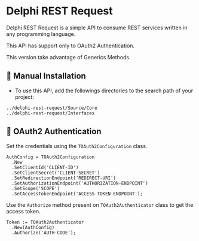 # Delphi REST Request

Delphi REST Request is a simple API to consume REST services written in any programming language. 

This API has support only to OAuth2 Authentication.

This version take advantage of Generics Methods.

## :wrench: Manual Installation

* To use this API, add the followings directories to the search path of your project:

```
../delphi-rest-request/Source/Core
../delphi-rest-request/Interfaces
```

## :key: OAuth2 Authentication

Set the credentials using the ```TOAuth2Configuration``` class. 

```
AuthConfig = TOAuth2Configuration
  .New
  .SetClientId('CLIENT-ID')
  .SetClientSecret('CLIENT-SECRET')
  .SetRedirectionEndpoint('REDIRECT-URI')
  .SetAuthorizationEndpoint('AUTHORIZATION-ENDPOINT')
  .SetScope('SCOPE')
  .SetAccessTokenEndpoint('ACCESS-TOKEN-ENDPOINT');
```

Use the ```Authorize``` method present on ```TOAuth2Authenticator``` class to get the access token.

```
Token := TOAuth2Authenticator
  .New(AuthConfig)
  .Authorize('AUTH-CODE');
```

